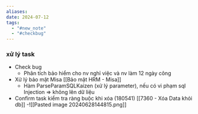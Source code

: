 ```yaml
---
aliases: 
date: 2024-07-12
tags:
  - "#new_note"
  - "#checkbug"
---
```



### xử lý task 
- Check bug
	- Phân tích bảo hiểm cho nv nghỉ việc và nv làm 12 ngày công
- Xử lý bảo mật Misa [[Bảo mật HRM - Misa]]
	- Hàm ParseParamSQLKaizen (xử lý parameter), nếu có vi phạm sql Injection => không lên dữ liệu
- Confirm task kiểm tra ràng buộc khi xóa (180541) [[7360 - Xóa Data khỏi db]]
	-![[Pasted image 20240628144815.png]]